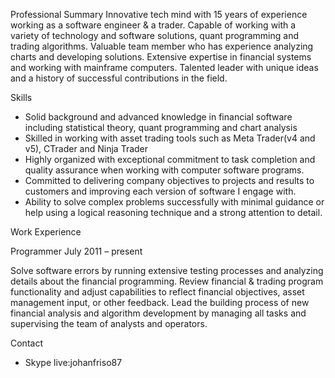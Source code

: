 Professional Summary
Innovative tech mind with 15 years of experience working as a software engineer & a trader. Capable of working with a variety of technology and software solutions, quant programming and trading algorithms. Valuable team member who has experience analyzing charts and developing solutions. Extensive expertise in financial systems and working with mainframe computers. Talented leader with unique ideas and a history of successful contributions in the field.


Skills
 - Solid background and advanced knowledge in financial software including statistical theory, quant programming and chart analysis
 - Skilled in working with asset trading tools such as Meta Trader(v4 and v5), CTrader and Ninja Trader
 - Highly organized with exceptional commitment to task completion and quality assurance when working with computer software programs.
 - Committed to delivering company objectives to projects and results to customers and improving each version of software I engage with.
 - Ability to solve complex problems successfully with minimal guidance or help using a logical reasoning technique and a strong attention to detail.


Work Experience

Programmer				July 2011 – present

Solve software errors by running extensive testing processes and analyzing details about the financial programming.
Review financial & trading program functionality and adjust capabilities to reflect financial objectives, asset management input, or other feedback.
Lead the building process of new financial analysis and algorithm development by managing all tasks and supervising the team of analysts and operators.


Contact
 - Skype
   				live:johanfriso87
